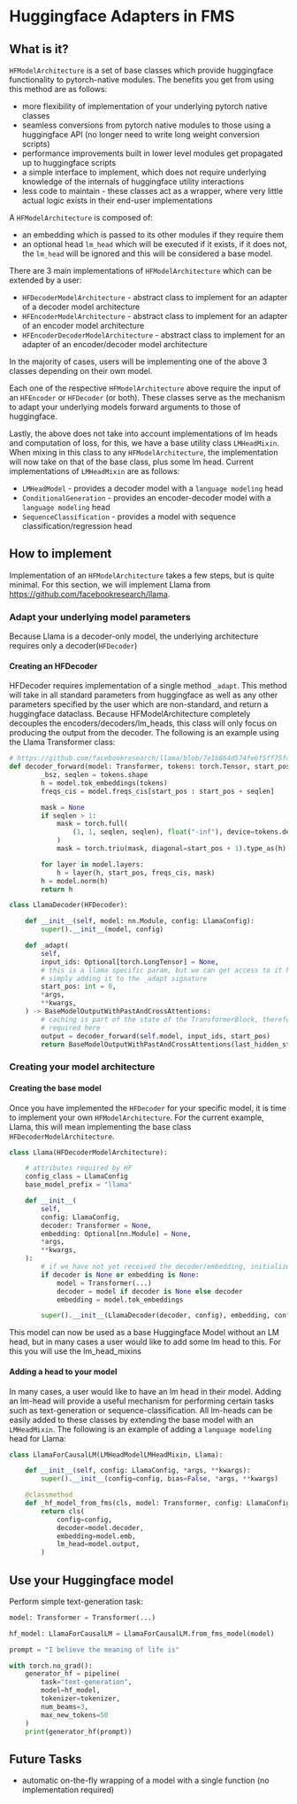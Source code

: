 # Huggingface Adapters in FMS

## What is it?

`HFModelArchitecture` is a set of base classes which provide huggingface functionality to pytorch-native modules. The benefits you get from using this method are as follows:

- more flexibility of implementation of your underlying pytorch native classes
- seamless conversions from pytorch native modules to those using a huggingface API (no longer need to write long weight conversion scripts)
- performance improvements built in lower level modules get propagated up to huggingface scripts
- a simple interface to implement, which does not require underlying knowledge of the internals of huggingface utility interactions
- less code to maintain - these classes act as a wrapper, where very little actual logic exists in their end-user implementations

A `HFModelArchitecture` is composed of:

- an embedding which is passed to its other modules if they require them
- an optional head `lm_head` which will be executed if it exists, if it does not, the `lm_head` will be ignored and this will be considered a base model.

There are 3 main implementations of `HFModelArchitecture` which can be extended by a user:

- `HFDecoderModelArchitecture` - abstract class to implement for an adapter of a decoder model architecture
- `HFEncoderModelArchitecture` - abstract class to implement for an adapter of an encoder model architecture
- `HFEncoderDecoderModelArchitecture` - abstract class to implement for an adapter of an encoder/decoder model architecture

In the majority of cases, users will be implementing one of the above 3 classes depending on their own model.

Each one of the respective `HFModelArchitecture` above require the input of an `HFEncoder` or `HFDecoder` (or both). These classes serve as the mechanism to adapt your underlying models forward arguments to those of huggingface.

Lastly, the above does not take into account implementations of lm heads and computation of loss, for this, we have a base utility class `LMHeadMixin`. When mixing in this class to any `HFModelArchitecture`, the implementation will now take on that of the base class, plus some lm head. Current implementations of `LMHeadMixin` are as follows:

- `LMHeadModel` - provides a decoder model with a `language modeling` head
- `ConditionalGeneration` - provides an encoder-decoder model with a `language modeling` head
- `SequenceClassification` - provides a model with sequence classification/regression head

## How to implement

Implementation of an `HFModelArchitecture` takes a few steps, but is quite minimal. For this section, we will implement Llama from https://github.com/facebookresearch/llama.

### Adapt your underlying model parameters

Because Llama is a decoder-only model, the underlying architecture requires only a decoder(`HFDecoder`)

#### Creating an HFDecoder

HFDecoder requires implementation of a single method `_adapt`. This method will take in all standard parameters from huggingface as well as any other parameters specified by the user which are non-standard, and return a huggingface dataclass. Because HFModelArchitecture completely decouples the encoders/decoders/lm_heads, this class will only focus on producing the output from the decoder. The following is an example using the Llama Transformer class:

```python
# https://github.com/facebookresearch/llama/blob/7e1b864d574fe6f5ff75fa1d028feb269f7152d2/llama/model.py#L457
def decoder_forward(model: Transformer, tokens: torch.Tensor, start_pos: int):
        _bsz, seqlen = tokens.shape
        h = model.tok_embeddings(tokens)
        freqs_cis = model.freqs_cis[start_pos : start_pos + seqlen]

        mask = None
        if seqlen > 1:
            mask = torch.full(
                (1, 1, seqlen, seqlen), float("-inf"), device=tokens.device
            )
            mask = torch.triu(mask, diagonal=start_pos + 1).type_as(h)

        for layer in model.layers:
            h = layer(h, start_pos, freqs_cis, mask)
        h = model.norm(h)
        return h

class LlamaDecoder(HFDecoder):

    def __init__(self, model: nn.Module, config: LlamaConfig):
        super().__init__(model, config)

    def _adapt(
        self,
        input_ids: Optional[torch.LongTensor] = None,
        # this is a llama specific param, but we can get access to it here by  
        # simply adding it to the _adapt signature
        start_pos: int = 0,
        *args,
        **kwargs,
    ) -> BaseModelOutputWithPastAndCrossAttentions:
        # caching is part of the state of the TransformerBlock, therefore not  
        # required here
        output = decoder_forward(self.model, input_ids, start_pos)
        return BaseModelOutputWithPastAndCrossAttentions(last_hidden_state=output)
```

### Creating your model architecture

#### Creating the base model

Once you have implemented the `HFDecoder` for your specific model, it is time to implement your own `HFModelArchitecture`. For the current example, Llama, this will mean implementing the base class `HFDecoderModelArchitecture`.

```python
class Llama(HFDecoderModelArchitecture):

    # attributes required by HF
    config_class = LlamaConfig
    base_model_prefix = "llama"

    def __init__(
        self,
        config: LlamaConfig,
        decoder: Transformer = None,
        embedding: Optional[nn.Module] = None,
        *args,
        **kwargs,
    ):
        # if we have not yet received the decoder/embedding, initialize it here
        if decoder is None or embedding is None:
            model = Transformer(...)
            decoder = model if decoder is None else decoder
            embedding = model.tok_embeddings

        super().__init__(LlamaDecoder(decoder, config), embedding, config, *args, **kwargs)
```

This model can now be used as a base Huggingface Model without an LM head, but in many cases a user would like to add some lm head to this. For this you will use the lm_head_mixins

#### Adding a head to your model

In many cases, a user would like to have an lm head in their model. Adding an lm-head will provide a useful mechanism for performing certain tasks such as text-generation or sequence-classification. All lm-heads can be easily added to these classes by extending the base model with an `LMHeadMixin`. The following is an example of adding a `language modeling` head for Llama:

```python
class LlamaForCausalLM(LMHeadModelLMHeadMixin, Llama):

    def __init__(self, config: LlamaConfig, *args, **kwargs):
        super().__init__(config=config, bias=False, *args, **kwargs)

    @classmethod
    def _hf_model_from_fms(cls, model: Transformer, config: LlamaConfig) -> "LlamaForCausalLM":
        return cls(
            config=config,
            decoder=model.decoder,
            embedding=model.emb,
            lm_head=model.output,
        )
```

## Use your Huggingface model

Perform simple text-generation task:

```python
model: Transformer = Transformer(...)

hf_model: LlamaForCausalLM = LlamaForCausalLM.from_fms_model(model)

prompt = "I believe the meaning of life is"

with torch.no_grad():
    generator_hf = pipeline(
        task="text-generation", 
        model=hf_model, 
        tokenizer=tokenizer, 
        num_beams=3, 
        max_new_tokens=50
    )
    print(generator_hf(prompt))
```

## Future Tasks

- automatic on-the-fly wrapping of a model with a single function (no implementation required)
